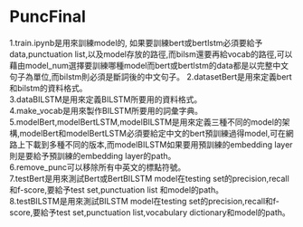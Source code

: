 # PuncFinal
1.train.ipynb是用來訓練model的, 如果要訓練bert或bertlstm必須要給予data,punctuation list,以及model存放的路徑,而bilsm還要再給vocab的路徑,可以藉由model_num選擇要訓練哪種model而bert或bertlstm的data都是以完整中文句子為單位,而bilstm則必須是斷詞後的中文句子。 
2.datasetBert是用來定義bert和bilstm的資料格式。 <br>
3.dataBILSTM是用來定義BILSTM所要用的資料格式。<br>
4.make_vocab是用來製作BILSTM所要用的詞彙字典。<br>
5.modelBert,modelBertLSTM,modelBILSTM是用來定義三種不同的model的架構,modelBert和modelBertLSTM必須要給定中文的bert預訓練過得model,可在網路上下載到多種不同的版本,而modelBILSTM如果要用預訓練的embedding layer則是要給予預訓練的embedding layer的path。<br>
6.remove_punc可以移除所有中英文的標點符號。<br>
7.testBert是用來測試Bert或BertBILSTM model在testing set的precision,recall和f-score,要給予test set,punctuation list 和model的path。<br>
8.testBILSTM是用來測試BILSTM model在testing set的precision,recall和f-score,要給予test set,punctuation list,vocabulary dictionary和model的path。
